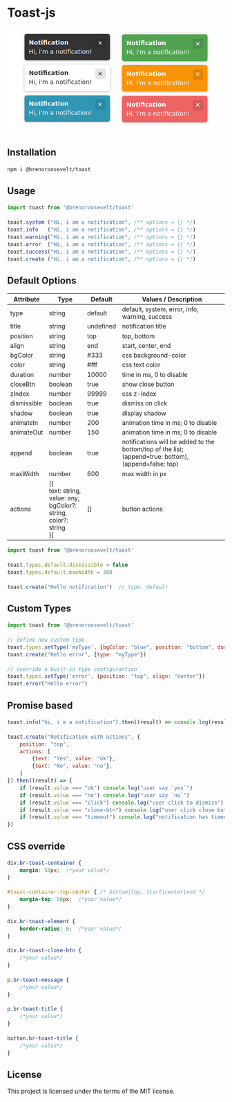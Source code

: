 # Toast-js
![toast notification image](toast-js.png)
## Installation
```bash
npm i @brenoroosevelt/toast
```

## Usage
```js
import toast from '@brenoroosevelt/toast'

toast.system ("Hi, i am a notification", /** options = {} */) 
toast.info   ("Hi, i am a notification", /** options = {} */)
toast.warning("Hi, i am a notification", /** options = {} */)
toast.error  ("Hi, i am a notification", /** options = {} */)
toast.success("Hi, i am a notification", /** options = {} */)
toast.create ("Hi, i am a notification", /** options = {} */)
```

## Default Options
| Attribute   | Type                                                               | Default   | Values / Description                                                                                  |
|-------------|--------------------------------------------------------------------|-----------|-------------------------------------------------------------------------------------------------------|
| type        | string                                                             | default   | default, system, error, info, warning, success                                                        |
| title       | string                                                             | undefined | notification title                                                                                    |
| position    | string                                                             | top       | top, bottom                                                                                           |
| align       | string                                                             | end       | start, center, end                                                                                    |
| bgColor     | string                                                             | #333      | css background-color                                                                                  |
| color       | string                                                             | #fff      | css text color                                                                                        |
| duration    | number                                                             | 10000     | time in ms, 0 to disable                                                                              |
| closeBtn    | boolean                                                            | true      | show close button                                                                                     |
| zIndex      | number                                                             | 99999     | css z-index                                                                                           |
| dismissible | boolean                                                            | true      | dismiss on click                                                                                      |
| shadow      | boolean                                                            | true      | display shadow                                                                                        |
| animateIn   | number                                                             | 200       | animation time in ms; 0 to disable                                                                    |
| animateOut  | number                                                             | 150       | animation time in ms; 0 to disable                                                                    |
| append      | boolean                                                            | true      | notifications will be added to the bottom/top of the list; (append=true: bottom), (append=false: top) |
| maxWidth    | number                                                             | 600       | max width in px                                                                                       |
| actions     | [{<br/>text: string, <br/>value: any, <br/>bgColor?: string, <br/>color?: string<br/>}] | []        | button actions                                                                                        |

```js
import toast from '@brenoroosevelt/toast'

toast.types.default.dismissible = false
toast.types.default.maxWidth = 300

toast.create("Hello notification")  // type: default
```

## Custom Types
```js
import toast from '@brenoroosevelt/toast'

// define new custom type
toast.types.setType('myType', {bgColor: "blue", position: "bottom", duration: 3000})
toast.create("Hello error", {type: "myType"})

// override a built-in type configurantion
toast.types.setType('error', {position: "top", align: "center"})
toast.error("Hello error")
```

## Promise based
```js
toast.info("hi, i m a notification").then((result) => console.log(result))
    
toast.create("Notification with actions", {
    position: "top",
    actions: [
        {text: "Yes", value: "ok"},
        {text: "No", value: "no"},
    ]
}).then((result) => {
    if (result.value === "ok") console.log("user say `yes`")
    if (result.value === "no") console.log("user say `no`")
    if (result.value === "click") console.log("user click to dismiss")
    if (result.value === "close-btn") console.log("user click close button")
    if (result.value === "timeout") console.log("notification has timed out")
})
```

## CSS override
```css
div.br-toast-container {
    margin: 50px;  /*your value*/
}

#toast-container-top-center { /* bottom|top, start|center|end */
    margin-top: 50px;  /*your value*/
}

div.br-toast-element {
    border-radius: 0;  /*your value*/
}

div.br-toast-close-btn {
    /*your value*/
}

p.br-toast-message {
    /*your value*/
}

p.br-toast-title {
    /*your value*/
}

button.br-toast-title {
    /*your value*/
}
```

## License
This project is licensed under the terms of the MIT license.

